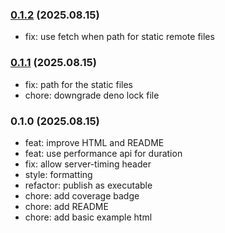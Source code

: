 ### [0.1.2](https://github.com/esroyo/deno-speed-test/compare/v0.1.1...v0.1.2) (2025.08.15)

- fix: use fetch when path for static remote files

### [0.1.1](https://github.com/esroyo/deno-speed-test/compare/v0.1.0...v0.1.1) (2025.08.15)

- fix: path for the static files
- chore: downgrade deno lock file

### 0.1.0 (2025.08.15)

- feat: improve HTML and README
- feat: use performance api for duration
- fix: allow server-timing header
- style: formatting
- refactor: publish as executable
- chore: add coverage badge
- chore: add README
- chore: add basic example html
